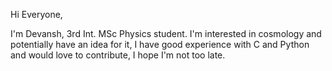Hi Everyone,

I'm Devansh, 3rd Int. MSc Physics student. I'm interested in cosmology and potentially have an idea for it, I have good experience with C and Python and would love to contribute, I hope I'm not too late.
